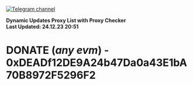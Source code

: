 [![Telegram channel](https://img.shields.io/endpoint?url=https://runkit.io/damiankrawczyk/telegram-badge/branches/master?url=https://t.me/n4z4v0d)](https://t.me/n4z4v0d) 

**Dynamic Updates Proxy List with Proxy Checker**  
**Last Updated: 24.12.23 20:51**

# DONATE (_any evm_) - 0xDEADf12DE9A24b47Da0a43E1bA70B8972F5296F2
